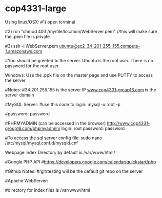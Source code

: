 # cop4331-large

Using linux/OSX:
#1) open terminal

#2) run "chmod 400 /my/file/location/WebServer.pem" //this will make sure the .pem file is private

#3) ssh -i WebServer.pem ubuntu@ec2-34-201-255-155.compute-1.amazonaws.com

#You should be greeted to the server.  Ubuntu is the root user.  There is no password for the root user.

Windows:
Use the .ppk file on the master page and use PUTTY to access the server

#Notes:
#34.201.255.155 is the server IP
www.cop4331-group16.com is the server domain 


#MySQL Server:
#use this code to login: mysql -u root -p

#password:  password

#PHPMYADMIN (can be accessed in the browser)
 http://www.cop4331-group16.com/phpmyadmin/
login: root
password: password

#To access the sql server config file: sudo nano /etc/mysql/mysql.conf.d/mysqld.cnf

Webpage Index Directory by default is /var/www/html/

#Google PHP API
#https://developers.google.com/calendar/quickstart/php


#Github Notes:
#/git/testing will be the default git repo on the server

#Apache WebServer:

#directory for index files is /var/www/html
